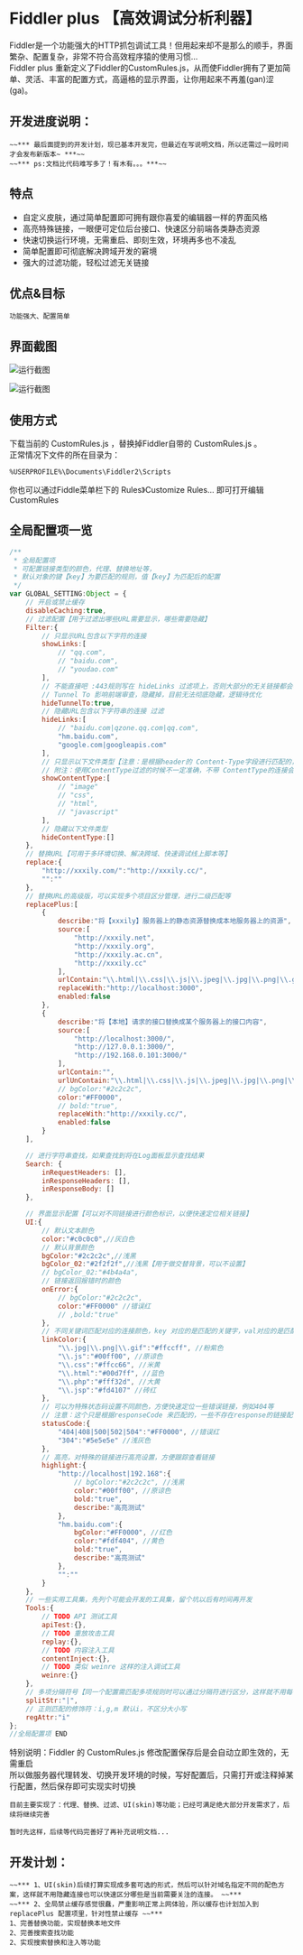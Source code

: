 # Fiddler plus 【高效调试分析利器】

Fiddler是一个功能强大的HTTP抓包调试工具！但用起来却不是那么的顺手，界面繁杂、配置复杂，非常不符合高效程序猿的使用习惯...   
Fiddler plus 重新定义了Fiddler的CustomRules.js，从而使Fiddler拥有了更加简单、灵活、丰富的配置方式，高逼格的显示界面，让你用起来不再羞(gan)涩(ga)。


## 开发进度说明：
	~~*** 最后面提到的开发计划，现已基本开发完，但最近在写说明文档，所以还需过一段时间才会发布新版本~ ***~~
	~~*** ps:文档比代码难写多了！有木有。。。***~~


## 特点
* 自定义皮肤，通过简单配置即可拥有跟你喜爱的编辑器一样的界面风格
* 高亮特殊链接，一眼便可定位后台接口、快速区分前端各类静态资源
* 快速切换运行环境，无需重启、即刻生效，环境再多也不凌乱
* 简单配置即可彻底解决跨域开发的窘境
* 强大的过滤功能，轻松过滤无关链接


## 优点&目标
	功能强大、配置简单
	
## 界面截图
![运行截图](https://raw.githubusercontent.com/xxxily/Fiddler-plus/master/assets/screenshot/screenshot01.png "运行截图")     

![运行截图](https://raw.githubusercontent.com/xxxily/Fiddler-plus/master/assets/screenshot/screenshot02.png "运行截图")

## 使用方式

下载当前的 CustomRules.js ，替换掉Fiddler自带的 CustomRules.js 。  
正常情况下文件的所在目录为：  

	%USERPROFILE%\Documents\Fiddler2\Scripts

你也可以通过Fiddle菜单栏下的 Rules》Customize Rules...   即可打开编辑CustomRules

## 全局配置项一览
```javascript
/**
 * 全局配置项
 * 可配置链接类型的颜色，代理、替换地址等，
 * 默认对象的键【key】为要匹配的规则，值【key】为匹配后的配置
 */
var GLOBAL_SETTING:Object = {
    // 开启或禁止缓存
    disableCaching:true,
    // 过滤配置【用于过滤出哪些URL需要显示，哪些需要隐藏】
    Filter:{
        // 只显示URL包含以下字符的连接
        showLinks:[
            // "qq.com",
            // "baidu.com",
            // "youdao.com"
        ],
        // 不能直接吧 :443规则写在 hideLinks 过滤项上，否则大部分的无关链接都会被间接隐藏
        // Tunnel To 影响前端审查，隐藏掉，目前无法彻底隐藏，逻辑待优化
        hideTunnelTo:true,
        // 隐藏URL包含以下字符串的连接 过滤
        hideLinks:[
            // "baidu.com|qzone.qq.com|qq.com",
            "hm.baidu.com",
            "google.com|googleapis.com"
        ],
        // 只显示以下文件类型【注意：是根据header的 Content-Type字段进行匹配的，所以js文件直接写js是不行的,但支持模糊匹配 】
        // 附注：使用ContentType过滤的时候不一定准确，不带 ContentType的连接会被自动隐藏，该过滤选项的逻辑还有待优化和完善
        showContentType:[
            // "image"
            // "css",
            // "html",
            // "javascript"
        ],
        // 隐藏以下文件类型
        hideContentType:[]
    },
    // 替换URL【可用于多环境切换、解决跨域、快速调试线上脚本等】
    replace:{
        "http://xxxily.com/":"http://xxxily.cc/",
        "":""
    },
    // 替换URL的高级版，可以实现多个项目区分管理，进行二级匹配等
    replacePlus:[
        {
            describe:"将【xxxily】服务器上的静态资源替换成本地服务器上的资源",
            source:[
                "http://xxxily.net",
                "http://xxxily.org",
                "http://xxxily.ac.cn",
                "http://xxxily.cc"
            ],
            urlContain:"\\.html|\\.css|\\.js|\\.jpeg|\\.jpg|\\.png|\\.gif|\\.mp4|\\.flv|\\.webp",
            replaceWith:"http://localhost:3000",
            enabled:false
        },
        {
            describe:"将【本地】请求的接口替换成某个服务器上的接口内容",
            source:[
                "http://localhost:3000/",
                "http://127.0.0.1:3000/",
                "http://192.168.0.101:3000/"
            ],
            urlContain:"",
            urlUnContain:"\\.html|\\.css|\\.js|\\.jpeg|\\.jpg|\\.png|\\.gif|\\.ico|\\.mp4|\\.flv|\\.webp|/browser-sync/",
            // bgColor:"#2c2c2c",
            color:"#FF0000",
            // bold:"true",
            replaceWith:"http://xxxily.cc/",
            enabled:false
        }
    ],

    // 进行字符串查找，如果查找到将在Log面板显示查找结果
    Search: {
	    inRequestHeaders: [],
	    inResponseHeaders: [],
	    inResponseBody: []
	},

    // 界面显示配置【可以对不同链接进行颜色标识，以便快速定位相关链接】
    UI:{
        // 默认文本颜色
        color:"#c0c0c0",//灰白色
        // 默认背景颜色
        bgColor:"#2c2c2c",//浅黑
        bgColor_02:"#2f2f2f",//浅黑【用于做交替背景，可以不设置】
        // bgColor_02:"#4b4a4a",
        // 链接返回报错时的颜色
        onError:{
            // bgColor:"#2c2c2c",
            color:"#FF0000" //错误红
            // ,bold:"true"
        },
        // 不同关键词匹配对应的连接颜色，key 对应的是匹配的关键字，val对应的是匹配的颜色
        linkColor:{
            "\\.jpg|\\.png|\\.gif":"#ffccff", //粉紫色
            "\\.js":"#00ff00", //原谅色
            "\\.css":"#ffcc66", //米黄
            "\\.html":"#00d7ff", //蓝色
            "\\.php":"#fff32d", //大黄
            "\\.jsp":"#fd4107" //砖红
        },
        // 可以为特殊状态码设置不同颜色，方便快速定位一些错误链接，例如404等
        // 注意：这个只是根据responseCode 来匹配的，一些不存在response的链接配置是无效的，例如 502,504状态，应该是在onError里配置的
        statusCode:{
            "404|408|500|502|504":"#FF0000", //错误红
            "304":"#5e5e5e" //浅灰色
        },
        // 高亮，对特殊的链接进行高亮设置，方便跟踪查看链接
        highlight:{
            "http://localhost|192.168":{
                // bgColor:"#2c2c2c", //浅黑
                color:"#00ff00", //原谅色
                bold:"true",
                describe:"高亮测试"
            },
            "hm.baidu.com":{
                bgColor:"#FF0000", //红色
                color:"#fdf404", //黄色
                bold:"true",
                describe:"高亮测试"
            },
            "":""
        }
    },
    // 一些实用工具集，先列个可能会开发的工具集，留个坑以后有时间再开发
    Tools:{
        // TODO API 测试工具
        apiTest:{},
        // TODO 重放攻击工具
        replay:{},
        // TODO 内容注入工具
        contentInject:{},
        // TODO 类似 weinre 这样的注入调试工具
        weinre:{}
    },
    // 多项分隔符号【同一个配置需匹配多项规则时可以通过分隔符进行区分，这样就不用每个规则都要新开一份配置那么繁琐】
    splitStr:"|",
    // 正则匹配的修饰符：i,g,m 默认i，不区分大小写
    regAttr:"i"
};
//全局配置项 END
```
特别说明：Fiddler 的 CustomRules.js 修改配置保存后是会自动立即生效的，无需重启    
所以做服务器代理转发、切换开发环境的时候，写好配置后，只需打开或注释掉某行配置，然后保存即可实现实时切换
  
	
	目前主要实现了：代理、替换、过滤、UI(skin)等功能；已经可满足绝大部分开发需求了，后续将继续完善
	
	暂时先这样，后续等代码完善好了再补充说明文档...

## 开发计划：
	~~*** 1、UI(skin)后续打算实现成多套可选的形式，然后可以针对域名指定不同的配色方案，这样就不用隐藏连接也可以快速区分哪些是当前需要关注的连接。 ~~***
	~~*** 2、全局禁止缓存感觉很蠢，严重影响正常上网体验，所以缓存也计划加入到 replacePlus 配置项里，针对性禁止缓存 ~~***
	1、完善替换功能，实现替换本地文件
	2、完善搜索查找功能
	2、实现搜索替换和注入等功能

	
